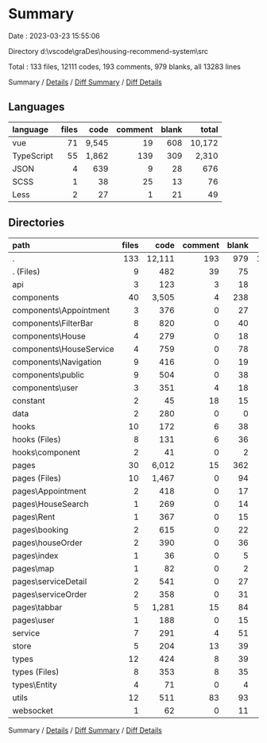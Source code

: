 # Summary

Date : 2023-03-23 15:55:06

Directory d:\\vscode\\graDes\\housing-recommend-system\\src

Total : 133 files,  12111 codes, 193 comments, 979 blanks, all 13283 lines

Summary / [Details](details.md) / [Diff Summary](diff.md) / [Diff Details](diff-details.md)

## Languages
| language | files | code | comment | blank | total |
| :--- | ---: | ---: | ---: | ---: | ---: |
| vue | 71 | 9,545 | 19 | 608 | 10,172 |
| TypeScript | 55 | 1,862 | 139 | 309 | 2,310 |
| JSON | 4 | 639 | 9 | 28 | 676 |
| SCSS | 1 | 38 | 25 | 13 | 76 |
| Less | 2 | 27 | 1 | 21 | 49 |

## Directories
| path | files | code | comment | blank | total |
| :--- | ---: | ---: | ---: | ---: | ---: |
| . | 133 | 12,111 | 193 | 979 | 13,283 |
| . (Files) | 9 | 482 | 39 | 75 | 596 |
| api | 3 | 123 | 3 | 18 | 144 |
| components | 40 | 3,505 | 4 | 238 | 3,747 |
| components\\Appointment | 3 | 376 | 0 | 27 | 403 |
| components\\FilterBar | 8 | 820 | 0 | 40 | 860 |
| components\\House | 4 | 279 | 0 | 18 | 297 |
| components\\HouseService | 4 | 759 | 0 | 78 | 837 |
| components\\Navigation | 9 | 416 | 0 | 19 | 435 |
| components\\public | 9 | 504 | 0 | 38 | 542 |
| components\\user | 3 | 351 | 4 | 18 | 373 |
| constant | 2 | 45 | 18 | 15 | 78 |
| data | 2 | 280 | 0 | 0 | 280 |
| hooks | 10 | 172 | 6 | 38 | 216 |
| hooks (Files) | 8 | 131 | 6 | 36 | 173 |
| hooks\\component | 2 | 41 | 0 | 2 | 43 |
| pages | 30 | 6,012 | 15 | 362 | 6,389 |
| pages (Files) | 10 | 1,467 | 0 | 94 | 1,561 |
| pages\\Appointment | 2 | 418 | 0 | 17 | 435 |
| pages\\HouseSearch | 1 | 269 | 0 | 14 | 283 |
| pages\\Rent | 1 | 367 | 0 | 15 | 382 |
| pages\\booking | 2 | 615 | 0 | 22 | 637 |
| pages\\houseOrder | 2 | 390 | 0 | 36 | 426 |
| pages\\index | 1 | 36 | 0 | 5 | 41 |
| pages\\map | 1 | 82 | 0 | 2 | 84 |
| pages\\serviceDetail | 2 | 541 | 0 | 27 | 568 |
| pages\\serviceOrder | 2 | 358 | 0 | 31 | 389 |
| pages\\tabbar | 5 | 1,281 | 15 | 84 | 1,380 |
| pages\\user | 1 | 188 | 0 | 15 | 203 |
| service | 7 | 291 | 4 | 51 | 346 |
| store | 5 | 204 | 13 | 39 | 256 |
| types | 12 | 424 | 8 | 39 | 471 |
| types (Files) | 8 | 353 | 8 | 35 | 396 |
| types\\Entity | 4 | 71 | 0 | 4 | 75 |
| utils | 12 | 511 | 83 | 93 | 687 |
| websocket | 1 | 62 | 0 | 11 | 73 |

Summary / [Details](details.md) / [Diff Summary](diff.md) / [Diff Details](diff-details.md)